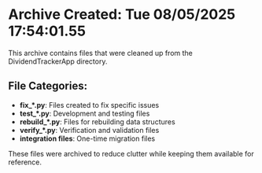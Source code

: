# Archive Created: Tue 08/05/2025 17:54:01.55 
 
This archive contains files that were cleaned up from the DividendTrackerApp directory. 
 
## File Categories: 
- **fix_*.py**: Files created to fix specific issues 
- **test_*.py**: Development and testing files 
- **rebuild_*.py**: Files for rebuilding data structures 
- **verify_*.py**: Verification and validation files 
- **integration files**: One-time migration files 
 
These files were archived to reduce clutter while keeping them available for reference. 
